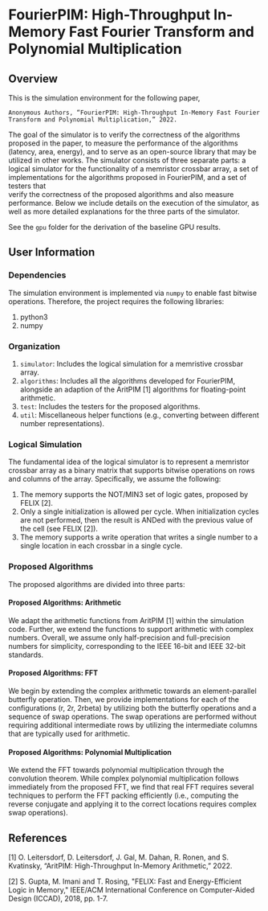 # FourierPIM: High-Throughput In-Memory Fast Fourier Transform and Polynomial Multiplication
## Overview
This is the simulation environment for the following paper, 

`Anonymous Authors, “FourierPIM: High-Throughput In-Memory Fast Fourier Transform and Polynomial Multiplication,” 2022.` 

The goal of the simulator is to verify the correctness of the algorithms proposed in the paper,
to measure the performance of the algorithms (latency, area, energy), and to serve as an open-source library that 
may be utilized in other works. The simulator consists of three separate parts: a logical simulator for the functionality
of a memristor crossbar array, a set of implementations for the algorithms proposed in FourierPIM, and a set of testers that  
verify the correctness of the proposed algorithms and also measure performance. Below we include details on the execution of the
simulator, as well as more detailed explanations for the three parts of the simulator.

See the `gpu` folder for the derivation of the baseline GPU results.

## User Information
### Dependencies
The simulation environment is implemented via `numpy` to enable fast bitwise operations. Therefore, 
the project requires the following libraries:
1. python3
2. numpy

### Organization

1. `simulator`: Includes the logical simulation for a memristive crossbar array.
2. `algorithms`: Includes all the algorithms developed for FourierPIM, alongside an adaption of the AritPIM [1] algorithms
for floating-point arithmetic.
3.  `test`: Includes the testers for the proposed algorithms.
4. `util`: Miscellaneous helper functions (e.g., converting between different number representations).

### Logical Simulation

The fundamental idea of the logical simulator is to represent a memristor crossbar array as a binary matrix that supports
bitwise operations on rows and columns of the array. Specifically, we assume the following:

1. The memory supports the NOT/MIN3 set of logic gates, proposed by FELIX [2]. 
2. Only a single initialization is allowed per cycle. When initialization cycles are not performed, then the result is ANDed with the previous value of the cell (see FELIX [2]).
3. The memory supports a write operation that writes a single number to a single location in each crossbar in a single cycle.

### Proposed Algorithms

The proposed algorithms are divided into three parts:

#### Proposed Algorithms: Arithmetic

We adapt the arithmetic functions from AritPIM [1] within the simulation code. Further, we extend the 
functions to support arithmetic with complex numbers. Overall, we assume only half-precision and full-precision numbers
for simplicity, corresponding to the IEEE 16-bit and IEEE 32-bit standards.

#### Proposed Algorithms: FFT

We begin by extending the complex arithmetic towards an element-parallel butterfly operation. Then, we provide
implementations for each of the configurations (r, 2r, 2rbeta) by utilizing both the butterfly operations and a sequence of swap operations. The swap operations are performed without requiring additional intermediate rows by utilizing
the intermediate columns that are typically used for arithmetic.

#### Proposed Algorithms: Polynomial Multiplication

We extend the FFT towards polynomial multiplication through the convolution theorem. While complex polynomial multiplication
follows immediately from the proposed FFT, we find that real FFT requires several techniques to perform the FFT packing efficiently
(i.e., computing the reverse conjugate and applying it to the correct locations requires complex swap operations).


## References
[1] O. Leitersdorf, D. Leitersdorf, J. Gal, M. Dahan, R. Ronen, and S. Kvatinsky, “AritPIM: High-Throughput In-Memory Arithmetic,” 2022.

[2] S. Gupta, M. Imani and T. Rosing, "FELIX: Fast and Energy-Efficient Logic in Memory," IEEE/ACM International Conference on Computer-Aided Design (ICCAD), 2018, pp. 1-7.